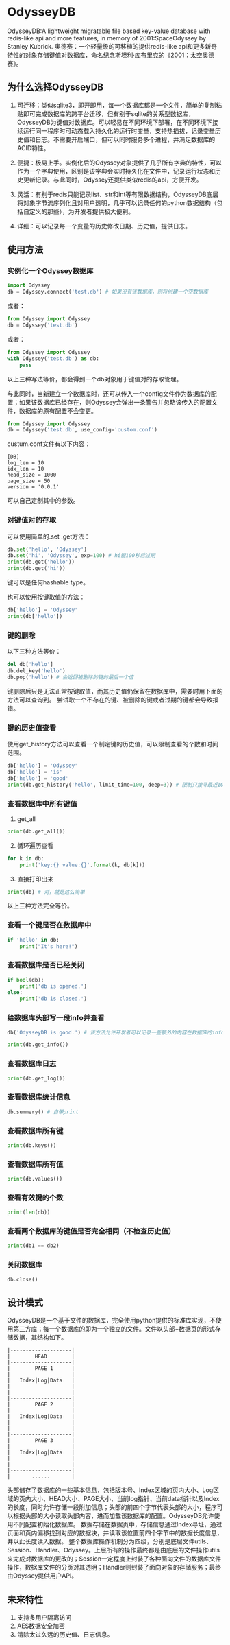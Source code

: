 # OdysseyDB

OdysseyDB:A lightweight migratable file based key-value database with redis-like api and more features, in memory of 2001:SpaceOdyssey by Stanley Kubrick.
奥德赛：一个轻量级的可移植的提供redis-like api和更多新奇特性的对象存储键值对数据库，命名纪念斯坦利·库布里克的《2001：太空奥德赛》。

## 为什么选择OdysseyDB
1. 可迁移：类似sqlite3，即开即用，每一个数据库都是一个文件，简单的复制粘贴即可完成数据库的跨平台迁移，但有别于sqlite的关系型数据库，OdysseyDB为键值对数据库。可以轻易在不同环境下部署，在不同环境下接续运行同一程序时可动态载入持久化的运行时变量，支持热插拔，记录变量历史值和日志。不需要开启端口，但可以同时服务多个进程，并满足数据库的ACID特性。

2. 便捷：极易上手。实例化后的Odyssey对象提供了几乎所有字典的特性，可以作为一个字典使用，区别是该字典会实时持久化在文件中，记录运行状态和历史更新记录。与此同时，Odyssey还提供类似redis的api，方便开发。

3. 灵活：有别于redis只能记录list、str和int等有限数据结构，OdysseyDB底层将对象字节流序列化且对用户透明，几乎可以记录任何的python数据结构（包括自定义的那些），为开发者提供极大便利。

4. 详细：可以记录每一个变量的历史修改日期、历史值，提供日志。

## 使用方法
### 实例化一个Odyssey数据库
```python
import Odyssey 
db = Odyssey.connect('test.db') # 如果没有该数据库，则将创建一个空数据库
```
或者：
```python
from Odyssey import Odyssey
db = Odyssey('test.db')
```
或者：
```python
from Odyssey import Odyssey
with Odyssey('test.db') as db:
	pass
```
以上三种写法等价，都会得到一个db对象用于键值对的存取管理。

与此同时，当新建立一个数据库时，还可以传入一个config文件作为数据库的配置；如果该数据库已经存在，则Odyssey会弹出一条警告并忽略该传入的配置文件，数据库的原有配置不会变更。
```python
from Odyssey import Odyssey
db = Odyssey('test.db', use_config='custom.conf')
```
custum.conf文件有以下内容：
```config
[DB]
log_len = 10
idx_len = 10
head_size = 1000
page_size = 50
version = '0.0.1'
```
可以自己定制其中的参数。


### 对键值对的存取
可以使用简单的.set .get方法：
```python
db.set('hello', 'Odyssey')
db.set('hi', 'Odyssey', exp=100) # hi键100秒后过期
print(db.get('hello'))
print(db.get('hi'))
```
键可以是任何hashable type。

也可以使用按键取值的方法：
```python
db['hello'] = 'Odyssey'
print(db['hello'])
```

### 键的删除
以下三种方法等价：
```python
del db['hello']
db.del_key('hello')
db.pop('hello') # 会返回被删除的键的最后一个值
```
键删除后只是无法正常按键取值，而其历史值仍保留在数据库中，需要时用下面的方法可以查询到。
尝试取一个不存在的键、被删除的键或者过期的键都会导致报错。

### 键的历史值查看
使用get_history方法可以查看一个制定键的历史值，可以限制查看的个数和时间范围。
```python
db['hello'] = 'Odyssey'
db['hello'] = 'is'
db['hello'] = 'good'
print(db.get_history('hello', limit_time=100, deep=3)) # 限制只搜寻最近100秒内的前三个
```

### 查看数据库中所有键值
1. get_all
```python
print(db.get_all())
```

2. 循环遍历查看
```python
for k in db:
	print('key:{} value:{}'.format(k, db[k]))
```

3. 直接打印出来
```python
print(db) # 对，就是这么简单
```
以上三种方法完全等价。

### 查看一个键是否在数据库中
```python
if 'hello' in db:
	print("It's here!")
```

### 查看数据库是否已经关闭
```python
if bool(db):
	print('db is opened.')
else:
	print('db is closed.')
```

### 给数据库头部写一段info并查看
```python
db('OdysseyDB is good.') # 该方法允许开发者可以记录一些额外的内容在数据库的info字段中，如记录备忘录、TODO等等。写入时会擦除之前的info内容。

print(db.get_info())
```

### 查看数据库日志
```python
print(db.get_log())
```

### 查看数据库统计信息
```python
db.summery() # 自带print
```

### 查看数据库所有键
```python
print(db.keys())
```

### 查看数据库所有值
```python
print(db.values())
```

### 查看有效键的个数
```python
print(len(db))
```

### 查看两个数据库的键值是否完全相同（不检查历史值）
```python
print(db1 == db2)
```

### 关闭数据库
```python
db.close()
```

## 设计模式
OdysseyDB是一个基于文件的数据库，完全使用python提供的标准库实现，不使用第三方库；每一个数据库的即为一个独立的文件。文件以头部+数据页的形式存储数据，其结构如下。
```
|--------------------|
|		 HEAD        | 
|--------------------|
|		 PAGE 1      |
|					 |
|	Index|Log|Data   |
|					 |
|					 |
|--------------------|
|		 PAGE 2      |
|					 |
|	Index|Log|Data   |
|					 |
|					 |
|--------------------|
|		 PAGE 3      |
|					 |
|	Index|Log|Data   |
|					 |
|					 |
|--------------------|
|	    ......       |

```
头部储存了数据库的一些基本信息，包括版本号、Index区域的页内大小、Log区域的页内大小、HEAD大小、PAGE大小、当前log指针、当前data指针以及Index的长度，同时允许存储一段附加信息；头部的前四个字节代表头部的大小，程序可以根据头部的大小读取头部内容，进而加载该数据库的配置。OdysseyDB允许使用不同配置初始化数据库。
数据存储在数据页中，存储信息通过Index寻址，通过页面和页内偏移找到对应的数据块，并读取该位置前四个字节中的数据长度信息，并以此长度读入数据。
整个数据库操作机制分为四级，分别是底层文件utils、Session、Handler、Odyssey。上层所有的操作最终都是由底层的文件操作utils来完成对数据库的更改的；Session一定程度上封装了各种面向文件的数据库文件操作，数据库文件的分页对其透明；Handler则封装了面向对象的存储服务；最终由Odyssey提供用户API。




## 未来特性
1. 支持多用户隔离访问
2. AES数据安全加密
3. 清除太过久远的历史值、日志信息。